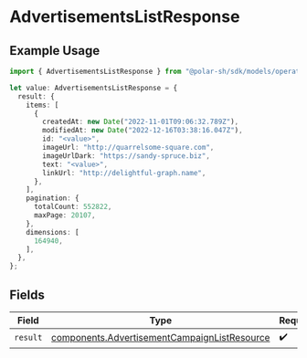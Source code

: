 # AdvertisementsListResponse

## Example Usage

```typescript
import { AdvertisementsListResponse } from "@polar-sh/sdk/models/operations";

let value: AdvertisementsListResponse = {
  result: {
    items: [
      {
        createdAt: new Date("2022-11-01T09:06:32.789Z"),
        modifiedAt: new Date("2022-12-16T03:38:16.047Z"),
        id: "<value>",
        imageUrl: "http://quarrelsome-square.com",
        imageUrlDark: "https://sandy-spruce.biz",
        text: "<value>",
        linkUrl: "http://delightful-graph.name",
      },
    ],
    pagination: {
      totalCount: 552822,
      maxPage: 20107,
    },
    dimensions: [
      164940,
    ],
  },
};
```

## Fields

| Field                                                                                                        | Type                                                                                                         | Required                                                                                                     | Description                                                                                                  |
| ------------------------------------------------------------------------------------------------------------ | ------------------------------------------------------------------------------------------------------------ | ------------------------------------------------------------------------------------------------------------ | ------------------------------------------------------------------------------------------------------------ |
| `result`                                                                                                     | [components.AdvertisementCampaignListResource](../../models/components/advertisementcampaignlistresource.md) | :heavy_check_mark:                                                                                           | N/A                                                                                                          |